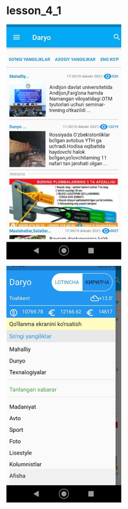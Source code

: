 # lesson_4_1

<p align="left">
  <img src="images/UI_screen.jpg" alt="SR GUI Opening window"
       width="300">
</p>

<p align="left">
  <img src="images/drawer_screen.jpg" alt="SR GUI Opening window"
       width="300">
</p>
